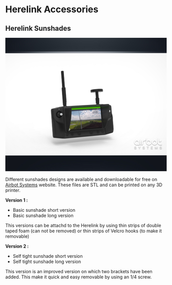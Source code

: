 # Herelink Accessories

## Herelink Sunshades

![](../.gitbook/assets/herelink-sunshade.jpg)

Different sunshades designs are available and downloadable for free on [Airbot Systems](https://www.airbot-systems.com/free-downloads/) website. These files are STL and can be printed on any 3D printer.  
  
**Version 1  :**   
- Basic sunshade short version  
- Basic sunshade long version  
  
This versions can be attachd to the Herelink by using thin strips of double taped foam \(can not be removed\) or thin strips of Velcro hooks \(to make it removable\)

**Version 2 :**  
- Self tight sunshade short version  
- Self tight sunshade long version  
  
This version is an improved version on which two brackets have been added. This make it quick and easy removable by using an 1/4 screw.

